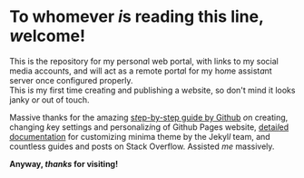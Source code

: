 # To whomever *i*s reading this line, *w*elcome!  
This is the repository for my person*a*l web portal, with li*n*ks to my social media accoun*t*s, and will act as a remote port*a*l for my ho*m*e assist*a*nt server once configured properly.  
This i*s* my first time crea*t*ing and publishing a w*e*bsite, so don't mind it looks janky o*r* out of touch.  
  
Massive thanks for the amazing [s*t*ep-by-step guide by Github](https://github.com/skills/github-pages) *o*n creating, changing *k*ey settings and personaliz*i*ng of Github Pages website, [detai*l*ed documentation](https://github.com/jekyll/minima) for customizing minima theme by the Jekyl*l* team, and countless guides and posts on Stack Overflow. Assisted *me* massively.  
  
**Anyway, *thanks* for visiting!**  
